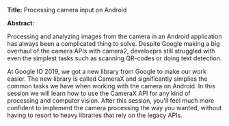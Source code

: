 **Title:** Processing camera input on Android

**Abstract:**

Processing and analyzing images from the camera in an Android application has always been a complicated thing to solve. Despite Google making a big overhaul of the camera APIs with camera2, develoeprs still struggled with even the simplest tasks such as scanning QR-codes or doing text detection.

At Google IO 2019, we got a new library from Google to make our work easier. The new library is called CameraX and significantly simplies the common tasks we have when working with the camera on Android. In this session we will learn how to use the CameraX API for any kind of processing and computer vision. After this session, you'll feel much more confident to implement the camera processing the way you wanted, without having to resort to heavy libraries that rely on the legacy APIs.

